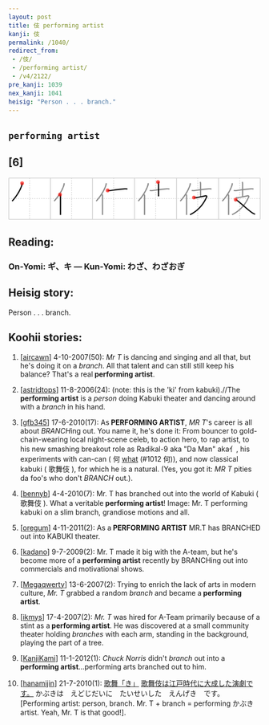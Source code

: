 ```yaml
---
layout: post
title: 伎 performing artist
kanji: 伎
permalink: /1040/
redirect_from:
 - /伎/
 - /performing artist/
 - /v4/2122/
pre_kanji: 1039
nex_kanji: 1041
heisig: "Person . . . branch."
---
```


## `performing artist`

## [6]

<div class="stroke"><img src="../images/E4BC8E.png" /></div>

## Reading:

### On-Yomi: ギ、キ &mdash; Kun-Yomi: わざ、わざおぎ

## Heisig story:

Person . . . branch.

## Koohii stories:

1) [<a href="http://kanji.koohii.com/profile/aircawn">aircawn</a>] 4-10-2007(50): <em>Mr T</em> is dancing and singing and all that, but he&#039;s doing it on a <em>branch</em>. All that talent and can still still keep his balance? That&#039;s a real<strong> performing artist</strong>.

2) [<a href="http://kanji.koohii.com/profile/astridtops">astridtops</a>] 11-8-2006(24): (note: this is the &#039;ki&#039; from kabuki).//The<strong> performing artist</strong> is a <em>person</em> doing Kabuki theater and dancing around with a <em>branch</em> in his hand.

3) [<a href="http://kanji.koohii.com/profile/gfb345">gfb345</a>] 17-6-2010(17): As<strong> PERFORMING ARTIST</strong>, <em>MR T</em>&#039;s career is all about <em>BRANCH</em>ing out. You name it, he&#039;s done it: From bouncer to gold-chain-wearing local night-scene celeb, to action hero, to rap artist, to his new smashing breakout role as Radikal-9 aka &quot;Da Man&quot; aka亻, his experiments with can-can ( 何 <a href="../1012">what</a> (#1012 何)), and now classical kabuki ( 歌舞伎 ), for which he is a natural. (Yes, you got it: <em>MR T</em> pities da foo&#039;s who don&#039;t <em>BRANCH</em> out.).

4) [<a href="http://kanji.koohii.com/profile/bennyb">bennyb</a>] 4-4-2010(7): Mr. T has branched out into the world of Kabuki ( 歌舞伎 ). What a veritable<strong> performing artist</strong>! Image: Mr. T performing kabuki on a slim branch, grandiose motions and all.

5) [<a href="http://kanji.koohii.com/profile/oregum">oregum</a>] 4-11-2011(2): As a<strong> PERFORMING ARTIST</strong> MR.T has BRANCHED out into KABUKI theater.

6) [<a href="http://kanji.koohii.com/profile/kadano">kadano</a>] 9-7-2009(2): Mr. T made it big with the A-team, but he&#039;s become more of a<strong> performing artist</strong> recently by BRANCHing out into commercials and motivational shows.

7) [<a href="http://kanji.koohii.com/profile/Megaqwerty">Megaqwerty</a>] 13-6-2007(2): Trying to enrich the lack of arts in modern culture, <em>Mr. T</em> grabbed a random <em>branch</em> and became a<strong> performing artist</strong>.

8) [<a href="http://kanji.koohii.com/profile/ikmys">ikmys</a>] 17-4-2007(2): <em>Mr. T</em> was hired for A-Team primarily because of a stint as a<strong> performing artist</strong>. He was discovered at a small community theater holding <em>branches</em> with each arm, standing in the background, playing the part of a tree.

9) [<a href="http://kanji.koohii.com/profile/KanjiKami">KanjiKami</a>] 11-1-2012(1): <em>Chuck Norris</em> didn&#039;t <em>branch</em> out into a <strong>performing artist</strong>...performing arts branched out to him.

10) [<a href="http://kanji.koohii.com/profile/hanamijin">hanamijin</a>] 21-7-2010(1): <a href="midori://search?text=歌舞「き」">歌舞「き」</a> <a href="midori://search?text=歌舞伎は江戸時代に大成した演劇です。">歌舞伎は江戸時代に大成した演劇です。</a> かぶきは　えどじだいに　たいせいした　えんげき　です。　[Performing artist: person, branch. Mr. T + branch = performing かぶき artist. Yeah, Mr. T is that good!].
